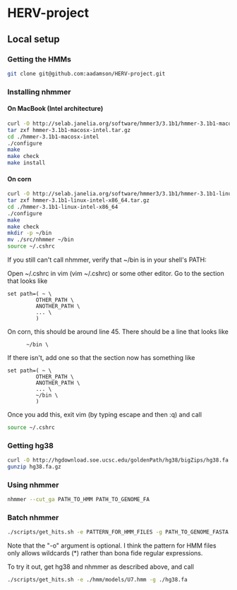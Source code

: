 HERV-project
============

## Local setup

### Getting the HMMs

```bash
git clone git@github.com:aadamson/HERV-project.git
```

### Installing nhmmer

#### On MacBook (Intel architecture)

```bash
curl -O http://selab.janelia.org/software/hmmer3/3.1b1/hmmer-3.1b1-macosx-intel.tar.gz
tar zxf hmmer-3.1b1-macosx-intel.tar.gz
cd ./hmmer-3.1b1-macosx-intel
./configure
make
make check
make install
```

#### On corn

```bash
curl -O http://selab.janelia.org/software/hmmer3/3.1b1/hmmer-3.1b1-linux-intel-x86_64.tar.gz
tar zxf hmmer-3.1b1-linux-intel-x86_64.tar.gz
cd ./hmmer-3.1b1-linux-intel-x86_64
./configure
make
make check
mkdir -p ~/bin
mv ./src/nhmmer ~/bin
source ~/.cshrc
```

If you still can't call nhmmer, verify that ~/bin is in your shell's PATH:

Open ~/.cshrc in vim (vim ~/.cshrc) or some other editor. Go to the section that looks like 
```
set path=( ~ \
         OTHER_PATH \
         ANOTHER_PATH \
         ... \
         )
```
On corn, this should be around line 45.
There should be a line that looks like
```
      ~/bin \
```
If there isn't, add one so that the section now has something like
```
set path=( ~ \
         OTHER_PATH \
         ANOTHER_PATH \
         ... \
         ~/bin \
         )
```
Once you add this, exit vim (by typing escape and then :q) and call
```bash
source ~/.cshrc
```

### Getting hg38

```bash
curl -O http://hgdownload.soe.ucsc.edu/goldenPath/hg38/bigZips/hg38.fa.gz
gunzip hg38.fa.gz
```

### Using nhmmer

```bash
nhmmer --cut_ga PATH_TO_HMM PATH_TO_GENOME_FA 
```

### Batch nhmmer

```bash
./scripts/get_hits.sh -e PATTERN_FOR_HMM_FILES -g PATH_TO_GENOME_FASTA -o OUTPUT_DIRECTORY
```

Note that the "-o" argument is optional. I think the pattern for HMM files only allows wildcards (*) rather than bona fide regular expressions.

To try it out, get hg38 and nhmmer as described above, and call
```bash
./scripts/get_hits.sh -e ./hmm/models/U7.hmm -g ./hg38.fa
```
